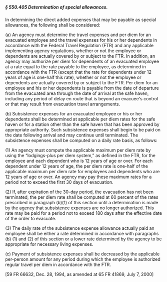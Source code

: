 ##### § 550.405 Determination of special allowances. #####

In determining the direct added expenses that may be payable as special allowances, the following shall be considered:

(a) An agency must determine the travel expenses and per diem for an evacuated employee and the travel expenses for his or her dependents in accordance with the Federal Travel Regulation (FTR) and any applicable implementing agency regulations, whether or not the employee or dependents are actually covered by or subject to the FTR. In addition, an agency may authorize per diem for dependents of an evacuated employee at a rate equal to the rate payable to the employee, as determined in accordance with the FTR (except that the rate for dependents under 12 years of age is one-half this rate), whether or not the employee or dependents are actually covered by or subject to the FTR. Per diem for an employee and his or her dependents is payable from the date of departure from the evacuated area through the date of arrival at the safe haven, including any period of delay en route that is beyond an evacuee's control or that may result from evacuation travel arrangements.

(b) Subsistence expenses for an evacuated employee or his or her dependents shall be determined at applicable per diem rates for the safe haven or for a station other than the safe haven that has been approved by appropriate authority. Such subsistence expenses shall begin to be paid on the date following arrival and may continue until terminated. The subsistence expenses shall be computed on a daily rate basis, as follows:

(1) An agency must compute the applicable maximum per diem rate by using the “lodgings-plus per diem system,” as defined in the FTR, for the employee and each dependent who is 12 years of age or over. For each dependent under 12 years of age, the per diem rate is one-half of the applicable maximum per diem rate for employees and dependents who are 12 years of age or over. An agency may pay these maximum rates for a period not to exceed the first 30 days of evacuation.

(2) If, after expiration of the 30-day period, the evacuation has not been terminated, the per diem rate shall be computed at 60 percent of the rates prescribed in paragraph (b)(1) of this section until a determination is made by the agency that subsistence expenses are no longer authorized. This rate may be paid for a period not to exceed 180 days after the effective date of the order to evacuate.

(3) The daily rate of the subsistence expense allowance actually paid an employee shall be either a rate determined in accordance with paragraphs (b) (1) and (2) of this section or a lower rate determined by the agency to be appropriate for necessary living expenses.

(c) Payment of subsistence expenses shall be decreased by the applicable per-person amount for any period during which the employee is authorized regular travel per diem in accordance with the FTR.

[59 FR 66632, Dec. 28, 1994, as amended at 65 FR 41869, July 7, 2000]